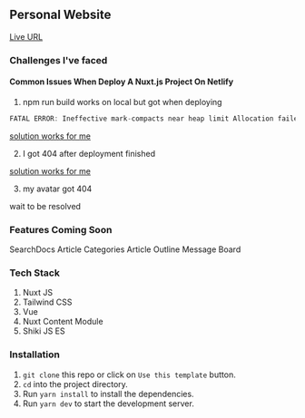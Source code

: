 ## Personal Website

[Live URL](https://penny70463.netlify.app)


### Challenges I've faced 

#### Common Issues When Deploy A Nuxt.js Project On Netlify

1. npm run build works on local but got when deploying

````js
FATAL ERROR: Ineffective mark-compacts near heap limit Allocation failed - JavaScript heap out of memory
````
 [solution works for me](https://answers.netlify.com/t/build-command-javascript-heap-out-of-memory/85348/6)
 
2. I got 404 after deployment finished 

 [solution works for me](https://answers.netlify.com/t/netlify-returns-404-for-ssr-nuxt-website/99741/10)

3. my avatar got 404

wait to be resolved

### Features Coming Soon

SearchDocs
Article Categories
Article Outline
Message Board

### Tech Stack

1. Nuxt JS
2. Tailwind CSS
3. Vue
4. Nuxt Content Module
5. Shiki JS ES

### Installation

1. `git clone` this repo or click on `Use this template` button.
2. `cd` into the project directory.
3. Run `yarn install` to install the dependencies.
4. Run `yarn dev` to start the development server.


